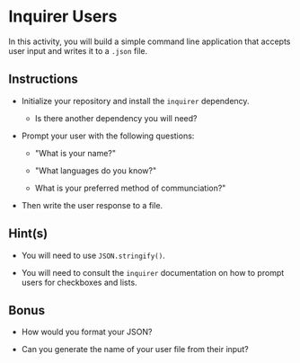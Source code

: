 # Inquirer Users

In this activity, you will build a simple command line application that accepts user input and writes it to a `.json` file.



## Instructions

* Initialize your repository and install the `inquirer` dependency.

    * Is there another dependency you will need? 

* Prompt your user with the following questions:

    * "What is your name?"

    * "What languages do you know?"

    * What is your preferred method of communciation?"

* Then write the user response to a file.


## Hint(s)

* You will need to use `JSON.stringify()`.

* You will need to consult the `inquirer` documentation on how to prompt users for checkboxes and lists.


## Bonus

* How would you format your JSON?

* Can you generate the name of your user file from their input?
